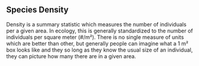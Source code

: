## Species Density

Density is a summary statistic which measures the number of individuals per a given area. In ecology, this is generally standardized to the number of individuals per square meter (#/m²). There is no single measure of units which are better than other, but generally people can imagine what a 1 m² box looks like and they so long as they know the usual size of an individual, they can picture how many there are in a given area.  


